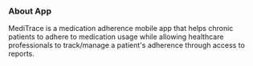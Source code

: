 ### About App

MediTrace is a medication adherence mobile app that helps chronic patients to adhere to medication usage while allowing healthcare professionals to track/manage a patient's adherence through access to reports.
